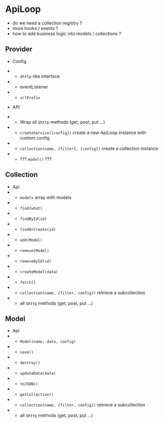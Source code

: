 # ApiLoop

* do we need a collection registry ?
* more hooks / events ?
* how to add business logic into models / collections ?


## Provider

* Config
* * `$http`-like interface
* * eventListener
* * `urlPrefix`

* API
* * Wrap all `$http` methods (get, post, put ...)
* * `createService([config])` create a new ApiLoop instance with custom config
* * `collection(name, [filter], [config])` create a collection instance
* * ??? `model()` ???


## Collection

* Api
* * `models` array with models
* * `find(what)` 
* * `findById(id)`
* * `findOrCreate(id)`
* * `add(Model)`
* * `remove(Model)`
* * `removeById(id)`
* * `createModel(data)`
* * `fetch()`
* * `collection(name, [filter, config])` retrieve a subcollection
* * all `$http` methods (get, post, put ...)


## Model
* Api
* * `Model(name, data, config)`
* * `save()`
* * `destroy()`
* * `updateData(data)`
* * `toJSON()`
* * `getCollection()`
* * `collection(name, [filter, config])` retrieve a subcollection
* * all `$http` methods (get, post, put ...)
